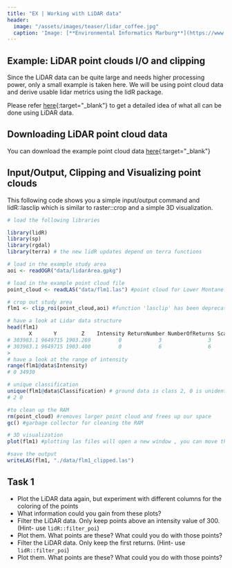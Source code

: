 ```yaml
---
title: "EX | Working with LiDAR data"
header:
  image: "/assets/images/teaser/lidar_coffee.jpg"
  caption: 'Image: [**Environmental Informatics Marburg**](https://www.uni-marburg.de/en/fb19/disciplines/physisch/environmentalinformatics){:target="_blank"}'
---
```


## Example: LiDAR point clouds I/O and clipping

Since the LiDAR data can be quite large and needs higher processing power, only a small example is taken here. 
We will be using point cloud data and derive usable lidar metrics using the lidR package. 

Please refer [here](https://r-lidar.github.io/lidRbook/){:target="_blank"} to get a detailed idea of what all can be done using LiDAR data.

## Downloading LiDAR point cloud data

You can download the example point cloud data [here](http://85.214.102.111/kili_data/){:target="_blank"}

## Input/Output, Clipping and Visualizing point clouds

This following code shows you a simple input/output command and lidR::lasclip which is similar to raster::crop and a simple 3D visualization.

```r
# load the following libraries

library(lidR)
library(sp)
library(rgdal)
library(terra) # the new lidR updates depend on terra functions

# load in the example study area
aoi <- readOGR("data/lidarArea.gpkg")

# load in the example point cloud file 
point_cloud <- readLAS("data/flm1.las") #point cloud for Lower Montane forest in Mt. Kilimanjaro

# crop out study area
flm1 <- clip_roi(point_cloud,aoi) #function 'lasclip' has been deprecated

# have a look at Lidar data structure
head(flm1)
       X       Y        Z    Intensity ReturnNumber NumberOfReturns ScanDirectionFlag EdgeOfFlightline Classification Synthetic_flag Keypoint_flag Withheld_flag ScanAngleRank UserData PointSourceID
# 303983.1 9649715 1903.269         0            3               3                 0                0              2          FALSE         FALSE         FALSE            -5        0             0
# 303983.1 9649715 1903.400         0            6               6                 0                0              0          FALSE         FALSE         FALSE            -5        0             0
> 
# have a look at the range of intensity
range(flm1@data$Intensity)
# 0 34930

# unique classification 
unique(flm1@data$Classification) # ground data is class 2, 0 is unidentified
# 2 0

#to clean up the RAM
rm(point_cloud) #removes larger point cloud and frees up our space
gc() #garbage collector for cleaning the RAM

# 3D visualization
plot(flm1) #plotting las files will open a new window , you can move the data in 360 degress to notice the vegetation structure

#save the output
writeLAS(flm1, "./data/flm1_clipped.las")

```

## Task 1

* Plot the LiDAR data again, but experiment with different columns for the coloring of the points
* What information could you gain from these plots?
* Filter the LiDAR data. Only keep points above an intensity value of 300. (Hint- use `lidR::filter_poi`)
* Plot them. What points are these? What could you do with those points?
* Filter the LiDAR data. Only keep the first returns. (Hint- use `lidR::filter_poi`)
* Plot them. What points are these? What could you do with those points?



